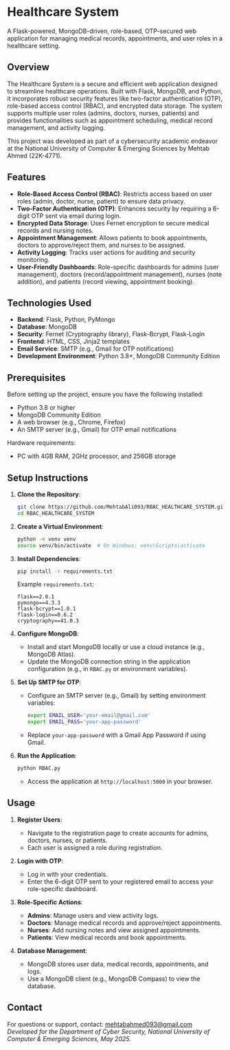 # Healthcare System

A Flask-powered, MongoDB-driven, role-based, OTP-secured web application for managing medical records, appointments, and user roles in a healthcare setting.

## Overview

The Healthcare System is a secure and efficient web application designed to streamline healthcare operations. Built with Flask, MongoDB, and Python, it incorporates robust security features like two-factor authentication (OTP), role-based access control (RBAC), and encrypted data storage. The system supports multiple user roles (admins, doctors, nurses, patients) and provides functionalities such as appointment scheduling, medical record management, and activity logging.

This project was developed as part of a cybersecurity academic endeavor at the National University of Computer & Emerging Sciences by Mehtab Ahmed (22K-4771).

## Features

- **Role-Based Access Control (RBAC)**: Restricts access based on user roles (admin, doctor, nurse, patient) to ensure data privacy.
- **Two-Factor Authentication (OTP)**: Enhances security by requiring a 6-digit OTP sent via email during login.
- **Encrypted Data Storage**: Uses Fernet encryption to secure medical records and nursing notes.
- **Appointment Management**: Allows patients to book appointments, doctors to approve/reject them, and nurses to be assigned.
- **Activity Logging**: Tracks user actions for auditing and security monitoring.
- **User-Friendly Dashboards**: Role-specific dashboards for admins (user management), doctors (record/appointment management), nurses (note addition), and patients (record viewing, appointment booking).

## Technologies Used

- **Backend**: Flask, Python, PyMongo
- **Database**: MongoDB
- **Security**: Fernet (Cryptography library), Flask-Bcrypt, Flask-Login
- **Frontend**: HTML, CSS, Jinja2 templates
- **Email Service**: SMTP (e.g., Gmail for OTP notifications)
- **Development Environment**: Python 3.8+, MongoDB Community Edition

## Prerequisites

Before setting up the project, ensure you have the following installed:

- Python 3.8 or higher
- MongoDB Community Edition
- A web browser (e.g., Chrome, Firefox)
- An SMTP server (e.g., Gmail) for OTP email notifications

Hardware requirements:
- PC with 4GB RAM, 2GHz processor, and 256GB storage

## Setup Instructions

1. **Clone the Repository**:
   ```bash
   git clone https://github.com/MehtabAli093/RBAC_HEALTHCARE_SYSTEM.git
   cd RBAC_HEALTHCARE_SYSTEM
   ```

2. **Create a Virtual Environment**:
   ```bash
   python -m venv venv
   source venv/bin/activate  # On Windows: venv\Scripts\activate
   ```

3. **Install Dependencies**:
   ```bash
   pip install -r requirements.txt
   ```

   Example `requirements.txt`:
   ```
   flask==2.0.1
   pymongo==4.3.3
   flask-bcrypt==1.0.1
   flask-login==0.6.2
   cryptography==41.0.3
   ```

4. **Configure MongoDB**:
   - Install and start MongoDB locally or use a cloud instance (e.g., MongoDB Atlas).
   - Update the MongoDB connection string in the application configuration (e.g., in `RBAC.py` or environment variables).

5. **Set Up SMTP for OTP**:
   - Configure an SMTP server (e.g., Gmail) by setting environment variables:
     ```bash
     export EMAIL_USER='your-email@gmail.com'
     export EMAIL_PASS='your-app-password'
     ```
   - Replace `your-app-password` with a Gmail App Password if using Gmail.

6. **Run the Application**:
   ```bash
   python RBAC.py
   ```
   - Access the application at `http://localhost:5000` in your browser.

## Usage

1. **Register Users**:
   - Navigate to the registration page to create accounts for admins, doctors, nurses, or patients.
   - Each user is assigned a role during registration.

2. **Login with OTP**:
   - Log in with your credentials.
   - Enter the 6-digit OTP sent to your registered email to access your role-specific dashboard.

3. **Role-Specific Actions**:
   - **Admins**: Manage users and view activity logs.
   - **Doctors**: Manage medical records and approve/reject appointments.
   - **Nurses**: Add nursing notes and view assigned appointments.
   - **Patients**: View medical records and book appointments.

4. **Database Management**:
   - MongoDB stores user data, medical records, appointments, and logs.
   - Use a MongoDB client (e.g., MongoDB Compass) to view the database.



## Contact

For questions or support, contact:
mehtabahmed093@gmail.com
*Developed for the Department of Cyber Security, National University of Computer & Emerging Sciences, May 2025.*
